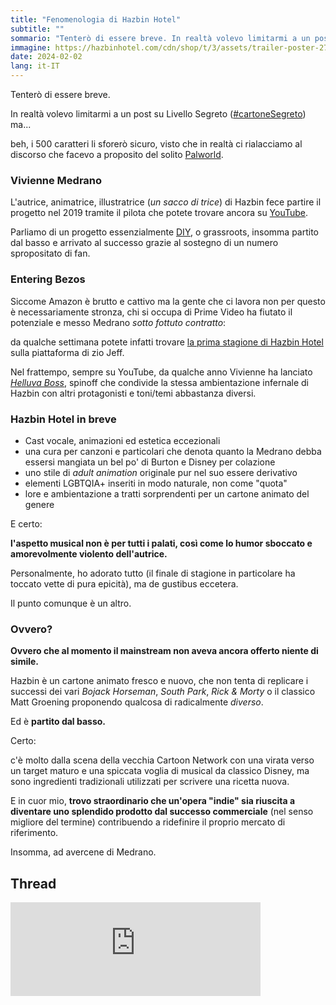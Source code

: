 ```yaml
---
title: "Fenomenologia di Hazbin Hotel"
subtitle: ""
sommario: "Tenterò di essere breve. In realtà volevo limitarmi a un post su Livello Segreto ma..."
immagine: https://hazbinhotel.com/cdn/shop/t/3/assets/trailer-poster-2733748e.jpg
date: 2024-02-02
lang: it-IT
---
```


Tenterò di essere breve.

In realtà volevo limitarmi a un post su Livello Segreto ([#cartoneSegreto](https://livellosegreto.it/tags/CartoneSegreto)) ma...

beh, i 500 caratteri li sforerò sicuro, visto che in realtà ci rialacciamo al discorso che facevo a proposito del solito [Palworld](/posts/ita/palworld).

### Vivienne Medrano

L'autrice, animatrice, illustratrice (_un sacco di trice_) di Hazbin fece partire il progetto nel 2019 tramite il pilota che potete trovare ancora su [YouTube](https://www.youtube.com/watch?v=Zlmswo0S0e0).

Parliamo di un progetto essenzialmente [DIY](https://it.wikipedia.org/wiki/Etica_DIY), o grassroots, insomma partito dal basso e arrivato al successo grazie al sostegno di un numero spropositato di fan.

### Entering Bezos

Siccome Amazon è brutto e cattivo ma la gente che ci lavora non per questo è necessariamente stronza, chi si occupa di Prime Video ha fiutato il potenziale e messo Medrano _sotto fottuto contratto_: 

da qualche settimana potete infatti trovare [la prima stagione di Hazbin Hotel](https://www.primevideo.com/-/it/detail/0HZWTBZYQQXYW48YBANMDM2MZE/?language=it_IT) sulla piattaforma di zio Jeff.

Nel frattempo, sempre su YouTube, da qualche anno Vivienne ha lanciato [_Helluva Boss_](https://www.youtube.com/watch?v=el_PChGfJN8&list=PL-uopgYBi65HwiiDR9Y23lomAkGr9mm-S), spinoff che condivide la stessa ambientazione infernale di Hazbin con altri protagonisti e toni/temi abbastanza diversi.

### Hazbin Hotel in breve

* Cast vocale, animazioni ed estetica eccezionali 
* una cura per canzoni e particolari che denota quanto la Medrano debba essersi mangiata un bel po' di Burton e Disney per colazione 
* uno stile di _adult animation_ originale pur nel suo essere derivativo 
* elementi LGBTQIA+ inseriti in modo naturale, non come "quota"
* lore e ambientazione a tratti sorprendenti per un cartone animato del genere

E certo: 

**l'aspetto musical non è per tutti i palati, così come lo humor sboccato e amorevolmente violento dell'autrice.**

Personalmente, ho adorato tutto (il finale di stagione in particolare ha toccato vette di pura epicità), ma de gustibus eccetera.

Il punto comunque è un altro.

### Ovvero?

**Ovvero che al momento il mainstream non aveva ancora offerto niente di simile.**

Hazbin è un cartone animato fresco e nuovo, che non tenta di replicare i successi dei vari _Bojack Horseman_, _South Park_, _Rick & Morty_ o il classico Matt Groening proponendo qualcosa di radicalmente _diverso_.

Ed è **partito dal basso.**

Certo: 

c'è molto dalla scena della vecchia Cartoon Network con una virata verso un target maturo e una spiccata voglia di musical da classico Disney, ma sono ingredienti tradizionali utilizzati per scrivere una ricetta nuova.

E in cuor mio, **trovo straordinario che un'opera "indie" sia riuscita a diventare uno splendido prodotto dal successo commerciale** (nel senso migliore del termine) contribuendo a ridefinire il proprio mercato di riferimento.

Insomma, ad avercene di Medrano.

## Thread

<iframe src="https://livellosegreto.it/@xabacadabra/111863085087219462/embed" class="mastodon-embed" style="max-width: 100%; border: 0" width="400" allowfullscreen="allowfullscreen"></iframe><script src="https://livellosegreto.it/embed.js" async="async"></script>

<mastodon-comments host="livellosegreto.it" user="xabacadabra" tootId="111863085087219462"></mastodon-comments>